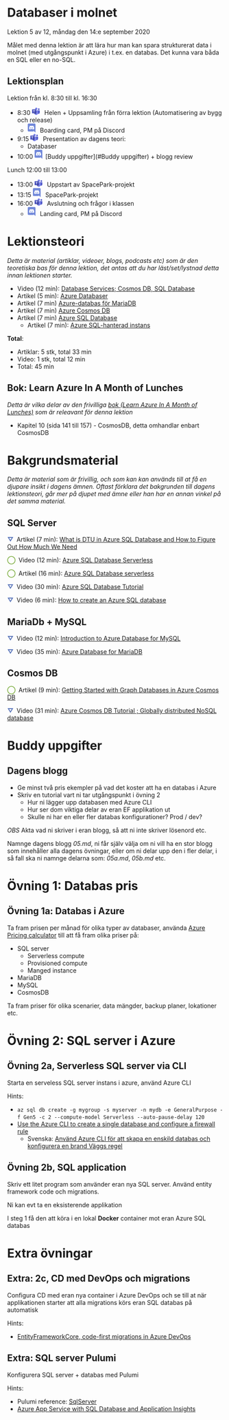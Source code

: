 # Databaser i molnet

Lektion 5 av 12, måndag den 14:e september 2020

Målet med denna lektion är att lära hur man kan spara strukturerat data i molnet (med utgångspunkt i Azure) i t.ex. en databas. Det kunna vara båda en SQL eller en no-SQL.

## Lektionsplan
Lektion från kl. 8:30 till kl. 16:30

* 8:30 <img style="margin-right:0.5em;" src="assets/images/teams18.png"  alt="Teams"/> Helen + Uppsamling från förra lektion (Automatisering av bygg och release)
  * <img style="margin-right:0.5em;" src="assets/images/discord18.png" alt="Discord"/> Boarding card, PM på Discord
* 9:15 <img style="margin-right:0.5em;" src="assets/images/teams18.png"  alt="Teams"/> Presentation av dagens teori: 
  * Databaser
* 10:00 <img style="margin-right:0.5em;" src="assets/images/discord18.png" alt="Discord"/>[Buddy uppgifter](#Buddy uppgifter) + blogg review

Lunch 12:00 till 13:00

* 13:00 <img style="margin-right:0.5em;" src="assets/images/teams18.png" alt="Teams"/> Uppstart av SpacePark-projekt
* 13:15 <img style="margin-right:0.5em;" src="assets/images/discord18.png" alt="Discord"/> SpacePark-projekt
* 16:00 <img style="margin-right:0.5em;" src="assets/images/teams18.png" alt="Teams"/> Avslutning och frågor i klassen
  * <img style="margin-right:0.5em;" src="assets/images/discord18.png" alt="Discord"/> Landing card, PM på Discord

# Lektionsteori
*Detta är material (artiklar, videoer, blogs, podcasts etc) som är den teoretiska bas för denna lektion, det antas att du har läst/set/lystnad detta innan lektionen starter.*

* Video (12 min): [Database Services; Cosmos DB, SQL Database](https://www.youtube.com/watch?v=RqD4nMyBazU)
* Artikel (5 min): [Azure Databaser](https://azure.microsoft.com/sv-se/product-categories/databases/)
* Artikel (7 min) [Azure-databas för MariaDB](https://azure.microsoft.com/sv-se/services/mariadb/)
* Artikel (7 min) [Azure Cosmos DB](https://azure.microsoft.com/sv-se/services/cosmos-db/)
* Artikel (7 min) [Azure SQL Database](https://azure.microsoft.com/sv-se/services/sql-database/)
  * Artikel (7 min): [Azure SQL-hanterad instans](https://azure.microsoft.com/sv-se/services/azure-sql/sql-managed-instance/)

**Total**:

- Artiklar: 5 stk, total 33 min
- Video: 1 stk, total 12 min
- Total: 45 min

## Bok: Learn Azure In A Month of Lunches

*Detta är vilka delar av den frivilliga [bok (Learn Azure In A Month of Lunches)](info_learningmaterial.md) som är releavant för denna lektion*

* Kapitel 10 (sida 141 till 157) - CosmosDB, detta omhandlar enbart CosmosDB

# Bakgrundsmaterial

*Detta är material som är frivillig, och som kan kan används till at få en djupare insikt i dagens ämnen. Oftast förklara det bakgrunden till dagens lektionsteori, går mer på djupet med ämne eller han har en annan vinkel på det samma material.*

## SQL Server

<span style="color:#5874B9; font-weight: 900; margin-right:0.5em;">&#9661;</span>Artikel (7 min): [What is DTU in Azure SQL Database and How to Figure Out How Much We Need](https://www.spotlightcloud.io/blog/what-is-dtu-in-azure-sql-database-and-how-much-do-we-need)

<span style="color:#7EAE42; font-weight: 900; margin-right:0.5em;">&#9711;</span>Video (12 min): [Azure SQL Database Serverless](https://www.youtube.com/watch?v=2ykwUOfEPoU)

<span style="color:#7EAE42; font-weight: 900; margin-right:0.5em;">&#9711;</span>Artikel  (16 min): [Azure SQL Database serverless](https://docs.microsoft.com/en-us/azure/azure-sql/database/serverless-tier-overview)

<span style="color:#5874B9; font-weight: 900; margin-right:0.5em;">&#9661;</span>Video (30 min): [Azure SQL Database Tutorial](https://www.youtube.com/watch?v=BgvEOkcR0Wk)

<span style="color:#5874B9; font-weight: 900; margin-right:0.5em;">&#9661;</span>Video (6 min): [How to create an Azure SQL database](https://www.youtube.com/watch?v=p7X8lH_XMtI)

## MariaDb + MySQL

<span style="color:#5874B9; font-weight: 900; margin-right:0.5em;">&#9661;</span>Video (12 min): [Introduction to Azure Database for MySQL](https://www.youtube.com/watch?v=F66qd93h-1I)

<span style="color:#5874B9; font-weight: 900; margin-right:0.5em;">&#9661;</span>Video (35 min): [Azure Database for MariaDB](https://www.youtube.com/watch?v=FVG_l-ucS_U)

## Cosmos DB

<span style="color:#7EAE42; font-weight: 900; margin-right:0.5em;">&#9711;</span>Artikel (9 min): [Getting Started with Graph Databases in Azure Cosmos DB](https://towardsdatascience.com/getting-started-with-graph-databases-in-azure-cosmos-db-cbfbf708cda5)

<span style="color:#5874B9; font-weight: 900; margin-right:0.5em;">&#9661;</span>Video (31 min): [Azure Cosmos DB Tutorial ; Globally distributed NoSQL database](https://www.youtube.com/watch?v=R_Fi59j6BMo)

# Buddy uppgifter

## Dagens blogg

* Ge minst två pris ekempler på vad det koster att ha en databas i Azure
* Skriv en tutorial vart ni tar utgångspunkt i övning 2
  * Hur ni lägger upp databasen med Azure CLI
  * Hur ser dom viktiga delar av eran EF applikation ut
  * Skulle ni har en eller fler databas konfigurationer? Prod / dev?

*OBS* Akta vad ni skriver i eran blogg, så att ni inte skriver lösenord etc.

Namnge dagens blogg *05.md*, ni får själv välja om ni vill ha en stor blogg som innehåller alla dagens övningar, eller om ni delar upp den i fler delar, i så fall ska ni namnge delarna som: *05a.md*, *05b.md* etc.

# Övning 1: Databas pris

## Övning 1a: Databas i Azure

Ta fram prisen per månad för olika typer av databaser, använda [Azure Pricing calculator](https://azure.microsoft.com/en-us/pricing/calculator) till att få fram olika priser på:

* SQL server
  * Serverless compute
  * Provisioned compute
  * Manged instance
* MariaDB
* MySQL
* CosmosDB

Ta fram priser för olika scenarier, data mängder, backup planer, lokationer etc.

# Övning 2: SQL server i Azure

## Övning 2a, Serverless SQL server via CLI

Starta en serveless SQL server instans i azure, använd Azure CLI

Hints:

* `az sql db create -g mygroup -s myserver -n mydb -e GeneralPurpose -f Gen5 -c 2 --compute-model Serverless --auto-pause-delay 120`
* [Use the Azure CLI to create a single database and configure a firewall rule](https://docs.microsoft.com/en-us/azure/azure-sql/database/scripts/create-and-configure-database-cli)
  * Svenska: [Använd Azure CLI för att skapa en enskild databas och konfigurera en brand Väggs regel](https://docs.microsoft.com/sv-se/azure/azure-sql/database/scripts/create-and-configure-database-cli)

## Övning 2b, SQL application

Skriv ett litet program som använder eran nya SQL server. Använd entity framework  code och migrations.

Ni kan evt ta en eksisterende applikation

I steg 1 få den att köra i en lokal **Docker** container mot eran Azure SQL databas

# Extra övningar

## Extra: 2c, CD med DevOps och migrations

Configura CD med eran nya container i Azure DevOps och se till at när applikationen starter att alla migrations körs eran SQL databas på automatisk

Hints:

* [EntityFrameworkCore, code-first migrations in Azure DevOps](https://medium.com/vx-company/entityframeworkcore-code-first-migrations-in-azure-devops-b5eb845fce18)

## Extra: SQL server Pulumi

Konfigurera SQL server + databas med Pulumi

Hints:

* Pulumi reference: [SqlServer](https://www.pulumi.com/docs/reference/pkg/azure/sql/sqlserver/)
* [Azure App Service with SQL Database and Application Insights](https://github.com/pulumi/examples/blob/master/azure-cs-appservice/AppServiceStack.cs)

